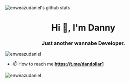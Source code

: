 
![enweazudaniel's github stats](https://github-readme-stats.vercel.app/api?username=enweazudaniel&show_icons=true&theme=radical)
<h1 align="center">Hi 👋, I'm Danny</h1><h3 align="center">Just another wannabe Developer.</h3>

<p align="left"> <img src="https://komarev.com/ghpvc/?username=enweazudaniel" alt="enweazudaniel" /> </p>

- 📫 How to reach me **https://t.me/dandollar1**

<p><img align="left" src="https://github-readme-stats.vercel.app/api/top-langs/?username=enweazudaniel&layout=compact" alt="enweazudaniel" /></p>

